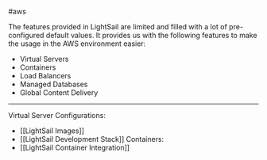 #aws 

The features provided in LightSail are limited and filled with a lot of pre-configured default values. It provides us with the following features to make the usage in the AWS environment easier: 

- Virtual Servers
- Containers
- Load Balancers
- Managed Databases
- Global Content Delivery

---
Virtual Server Configurations:
- [[LightSail Images]]
- [[LightSail Development Stack]]
Containers:
- [[LightSail Container Integration]]
